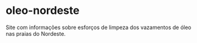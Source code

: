 # oleo-nordeste
Site com informações sobre esforços de limpeza dos vazamentos de óleo nas praias do Nordeste.
